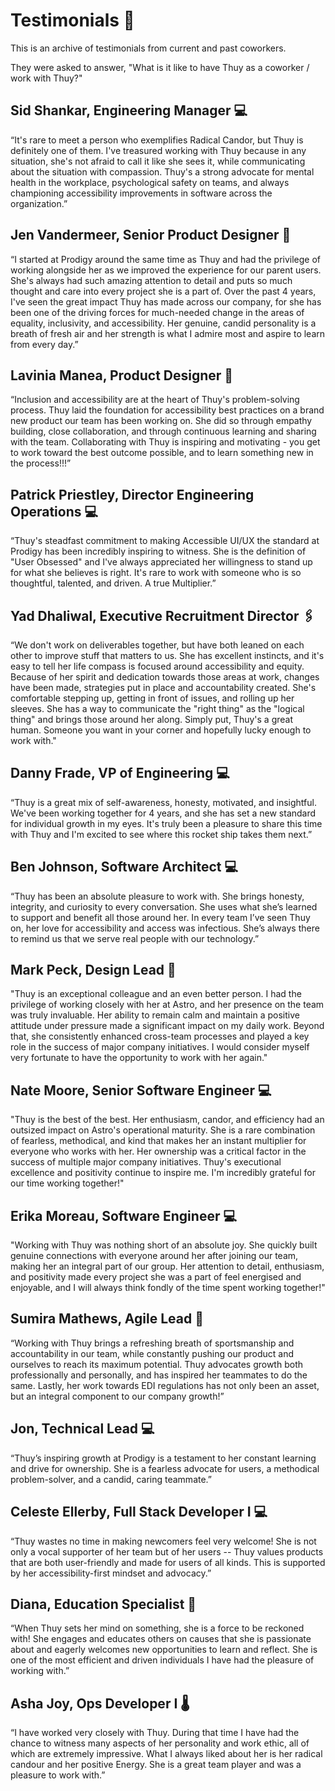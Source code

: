 # Testimonials 🦄

This is an archive of testimonials from current and past coworkers.

They were asked to answer, "What is it like to have Thuy as a coworker / work with Thuy?"

## Sid Shankar, Engineering Manager 💻

“It's rare to meet a person who exemplifies Radical Candor, but Thuy is definitely one of them. I've treasured working with Thuy because in any situation, she's not afraid to call it like she sees it, while communicating about the situation with compassion. Thuy's a strong advocate for mental health in the workplace, psychological safety on teams, and always championing accessibility improvements in software across the organization.”

## Jen Vandermeer, Senior Product Designer 🎨

“I started at Prodigy around the same time as Thuy and had the privilege of working alongside her as we improved the experience for our parent users. She's always had such amazing attention to detail and puts so much thought and care into every project she is a part of. Over the past 4 years, I've seen the great impact Thuy has made across our company, for she has been one of the driving forces for much-needed change in the areas of equality, inclusivity, and accessibility. Her genuine, candid personality is a breath of fresh air and her strength is what I admire most and aspire to learn from every day.”

## Lavinia Manea, Product Designer 🎨

“Inclusion and accessibility are at the heart of Thuy's problem-solving process. Thuy laid the foundation for accessibility best practices on a brand new product our team has been working on. She did so through empathy building, close collaboration, and through continuous learning and sharing with the team. Collaborating with Thuy is inspiring and motivating - you get to work toward the best outcome possible, and to learn something new in the process!!!”

## Patrick Priestley, Director Engineering Operations 💻

“Thuy's steadfast commitment to making Accessible UI/UX the standard at Prodigy has been incredibly inspiring to witness. She is the definition of "User Obsessed" and I've always appreciated her willingness to stand up for what she believes is right. It's rare to work with someone who is so thoughtful, talented, and driven. A true Multiplier.”

## Yad Dhaliwal, Executive Recruitment Director 🖇️

“We don't work on deliverables together, but have both leaned on each other to improve stuff that matters to us. She has excellent instincts, and it's easy to tell her life compass is focused around accessibility and equity. Because of her spirit and dedication towards those areas at work, changes have been made, strategies put in place and accountability created. She's comfortable stepping up, getting in front of issues, and rolling up her sleeves. She has a way to communicate the "right thing" as the "logical thing" and brings those around her along. Simply put, Thuy's a great human. Someone you want in your corner and hopefully lucky enough to work with."

## Danny Frade, VP of Engineering 💻

“Thuy is a great mix of self-awareness, honesty, motivated, and insightful. We've been working together for 4 years, and she has set a new standard for individual growth in my eyes. It's truly been a pleasure to share this time with Thuy and I'm excited to see where this rocket ship takes them next.”

## Ben Johnson, Software Architect 💻

“Thuy has been an absolute pleasure to work with. She brings honesty, integrity, and curiosity to every conversation. She uses what she’s learned to support and benefit all those around her. In every team I’ve seen Thuy on, her love for accessibility and access was infectious. She’s always there to remind us that we serve real people with our technology.”

## Mark Peck, Design Lead 🎨

"Thuy is an exceptional colleague and an even better person. I had the privilege of working closely with her at Astro, and her presence on the team was truly invaluable. Her ability to remain calm and maintain a positive attitude under pressure made a significant impact on my daily work. Beyond that, she consistently enhanced cross-team processes and played a key role in the success of major company initiatives. I would consider myself very fortunate to have the opportunity to work with her again."

## Nate Moore, Senior Software Engineer 💻

"Thuy is the best of the best. Her enthusiasm, candor, and efficiency had an outsized impact on Astro's operational maturity. She is a rare combination of fearless, methodical, and kind that makes her an instant multiplier for everyone who works with her. Her ownership was a critical factor in the success of multiple major company initiatives. Thuy's executional excellence and positivity continue to inspire me. I'm incredibly grateful for our time working together!"

## Erika Moreau, Software Engineer 💻

"Working with Thuy was nothing short of an absolute joy. She quickly built genuine connections with everyone around her after joining our team, making her an integral part of our group. Her attention to detail, enthusiasm, and positivity made every project she was a part of feel energised and enjoyable, and I will always think fondly of the time spent working together!"

## Sumira Mathews, Agile Lead 🚀

“Working with Thuy brings a refreshing breath of sportsmanship and accountability in our team, while constantly pushing our product and ourselves to reach its maximum potential. Thuy advocates growth both professionally and personally, and has inspired her teammates to do the same. Lastly, her work towards EDI regulations has not only been an asset, but an integral component to our company growth!”

## Jon, Technical Lead 💻

“Thuy’s inspiring growth at Prodigy is a testament to her constant learning and drive for ownership. She is a fearless advocate for users, a methodical problem-solver, and a candid, caring teammate.”

## Celeste Ellerby, Full Stack Developer I 💻

“Thuy wastes no time in making newcomers feel very welcome! She is not only a vocal supporter of her team but of her users -- Thuy values products that are both user-friendly and made for users of all kinds. This is supported by her accessibility-first mindset and advocacy.”

## Diana, Education Specialist 📖

“When Thuy sets her mind on something, she is a force to be reckoned with! She engages and educates others on causes that she is passionate about and eagerly welcomes new opportunities to learn and reflect. She is one of the most efficient and driven individuals I have had the pleasure of working with.”

## Asha Joy, Ops Developer I 🌡️

“I have worked very closely with Thuy. During that time I have had the chance to witness many aspects of her personality and work ethic, all of which are extremely impressive. What I always liked about her is her radical candour and her positive Energy. She is a great team player and was a pleasure to work with.”
